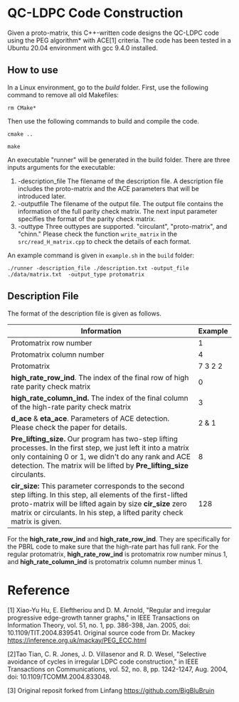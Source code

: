 # QC-LDPC Code Construction

Given a proto-matrix, this C++-written code designs the QC-LDPC code using the PEG algorithm* with ACE[1] criteria. The code has been tested in a Ubuntu 20.04 environment with gcc 9.4.0 installed.



## How to use

In a Linux environment, go to the *build* folder. First, use the following command to remove all old Makefiles:

`rm CMake*`

Then use the following commands to build and compile the code.

`cmake ..`

`make `

An executable "runner" will be generated in the build folder.  There are three inputs arguments for the executable: 

1. -description_file  The filename of the description file. A description file includes the proto-matrix and the ACE parameters that will be introduced later.  
2. -outputfile  The filename of the output file. The output file contains the information of the full parity check matrix. The next input parameter specifies the format of the parity check matrix.  
3. -outtype Three outtypes are supported. "circulant", "proto-matrix", and "chinn."  Please check the function `write_matrix` in the `src/read_H_matrix.cpp` to check the details of each format.

An example command is given in `example.sh` in the `build` folder:

`./runner -description_file ./description.txt -output_file ./data/matrix.txt  -output_type protomatrix`



## Description File

The format of the description file is given as follows. 

| Information                                                  | Example |
| ------------------------------------------------------------ | ------- |
| Protomatrix row number                                       | 1       |
| Protomatrix column number                                    | 4       |
| Protomatrix                                                  | 7 3 2 2 |
| **high_rate_row_ind**. The index of the final row of high rate parity check matrix | 0       |
| **high_rate_column_ind.** The index of the final column of the high-rate parity check matrix | 3       |
| **d_ace** & **eta_ace**. Parameters of ACE detection. Please check the paper for details. | 2 & 1   |
| **Pre_lifting_size.** Our program has two-step lifting processes. In the first step, we just left it into a matrix only containing 0 or 1, we didn't do any rank and ACE detection. The matrix will be lifted by **Pre_lifting_size** circulants. | 8       |
| **cir_size:** This parameter corresponds to the second step lifting. In this step, all elements of the first-lifted proto-matrix will be lifted again by size **cir_size** zero matrix or circulants. In his step, a lifted parity check matrix is given. | 128     |

For the  **high_rate_row_ind** and **high_rate_row_ind**. They are specifically for the PBRL code to make sure that the high-rate part has full rank. For the regular protomatrix, **high_rate_row_ind** is protomatrix row number minus 1, and **high_rate_column_ind** is protomatrix column number minus 1.











# Reference 

[1] Xiao-Yu Hu, E. Eleftheriou and D. M. Arnold, "Regular and irregular progressive edge-growth tanner graphs," in IEEE Transactions on Information Theory, vol. 51, no. 1, pp. 386-398, Jan. 2005, doi: 10.1109/TIT.2004.839541. Original source code from Dr. Mackey  https://inference.org.uk/mackay/PEG_ECC.html

[2]Tao Tian, C. R. Jones, J. D. Villasenor and R. D. Wesel, "Selective avoidance of cycles in irregular LDPC code construction," in IEEE Transactions on Communications, vol. 52, no. 8, pp. 1242-1247, Aug. 2004, doi: 10.1109/TCOMM.2004.833048.

[3] Original reposit forked from Linfang https://github.com/BigBluBruin


